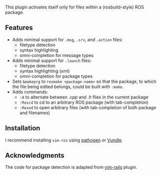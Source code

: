 This plugin activates itself only for files within a (rosbuild-style) ROS
package.

Features
--------

* Adds minimal support for `.msg`, `.srv`, and `.action` files:
  - filetype detection
  - syntax highlighting
  - omni-completion for message types
* Adds minimal support for `.launch` files:
  - filetype detection
  - syntax highlighting (xml)
  - omni-completion for package types
* Sets `&makeprg` to `rosmake <package-name>` so that the package, to which the
  file being edited belongs, could be built with `:make`.
* Adds commands:
  - `:A` to alternate between _.cpp_ and _.h_ files in the current package
  - `:Roscd` to cd to an arbitrary ROS package (with tab-completion)
  - `:Rosed` to open arbitrary files (with tab-completion of both package and
    filenames)

Installation
------------

I recommend installing `vim-ros` using [pathogen][] or [Vundle][].

Acknowledgments
---------------

The code for package detection is adapted from [vim-rails][] plugin.

[pathogen]: https://github.com/tpope/vim-pathogen
[Vundle]: https://github.com/gmarik/vundle
[vim-rails]: https://github.com/tpope/vim-rails
